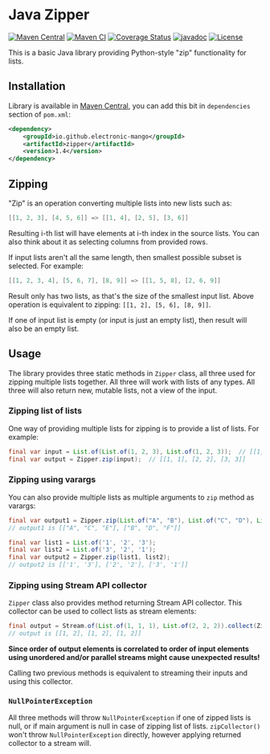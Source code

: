 # Java Zipper

[![Maven Central](https://img.shields.io/maven-central/v/io.github.electronic-mango/zipper.svg?label=Maven%20Central)](https://search.maven.org/artifact/io.github.electronic-mango/zipper)
[![Maven CI](https://github.com/Electronic-Mango/java-zipper/actions/workflows/maven-verify.yml/badge.svg)](https://github.com/Electronic-Mango/java-zipper/actions/workflows/maven-verify.yml)
[![Coverage Status](https://coveralls.io/repos/github/Electronic-Mango/java-zipper/badge.svg?branch=main)](https://coveralls.io/github/Electronic-Mango/java-zipper?branch=main)
[![javadoc](https://javadoc.io/badge2/io.github.electronic-mango/zipper/javadoc.svg)](https://javadoc.io/doc/io.github.electronic-mango/zipper)
[![License](https://img.shields.io/github/license/Electronic-Mango/java-zipper)](https://github.com/Electronic-Mango/java-zipper/blob/main/LICENSE)


This is a basic Java library providing Python-style "zip" functionality for lists.


## Installation

Library is available in [Maven Central](https://search.maven.org/artifact/io.github.electronic-mango/zipper), you can add this bit in `dependencies` section of `pom.xml`:
```xml
<dependency>
    <groupId>io.github.electronic-mango</groupId>
    <artifactId>zipper</artifactId>
    <version>1.4</version>
</dependency>
```


## Zipping

"Zip" is an operation converting multiple lists into new lists such as:
```java
[[1, 2, 3], [4, 5, 6]] => [[1, 4], [2, 5], [3, 6]]
```
Resulting i-th list will have elements at i-th index in the source lists.
You can also think about it as selecting columns from provided rows.

If input lists aren't all the same length, then smallest possible subset is selected. For example:
```java
[[1, 2, 3, 4], [5, 6, 7], [8, 9]] => [[1, 5, 8], [2, 6, 9]]
```
Result only has two lists, as that's the size of the smallest input list. Above operation is equivalent to zipping: `[[1, 2], [5, 6], [8, 9]]`.

If one of input list is empty (or input is just an empty list), then result will also be an empty list.


## Usage

The library provides three static methods in `Zipper` class, all three used for zipping multiple lists together.
All three will work with lists of any types.
All three will also return new, mutable lists, not a view of the input.

### Zipping list of lists

One way of providing multiple lists for zipping is to provide a list of lists. For example:
```java
final var input = List.of(List.of(1, 2, 3), List.of(1, 2, 3));  // [[1, 2, 3], [1, 2, 3]]
final var output = Zipper.zip(input);  // [[1, 1], [2, 2], [3, 3]]
```


### Zipping using varargs

You can also provide multiple lists as multiple arguments to `zip` method as varargs:
```java
final var output1 = Zipper.zip(List.of("A", "B"), List.of("C", "D"), List.of("E", "F"));
// output1 is [["A", "C", "E"], ["B", "D", "F"]]

final var list1 = List.of('1', '2', '3');
final var list2 = List.of('3', '2', '1');
final var output2 = Zipper.zip(list1, list2);
// output2 is [['1', '3'], ['2', '2'], ['3', '1']]
```


### Zipping using Stream API collector

`Zipper` class also provides method returning Stream API collector.
This collector can be used to collect lists as stream elements:
```java
final output = Stream.of(List.of(1, 1, 1), List.of(2, 2, 2)).collect(Zipper.zipCollector());
// output is [[1, 2], [1, 2], [1, 2]]
```

**Since order of output elements is correlated to order of input elements using unordered and/or parallel streams might cause unexpected results!**

Calling two previous methods is equivalent to streaming their inputs and using this collector.


### `NullPointerException`

All three methods will throw `NullPointerException` if one of zipped lists is null, or if main argument is null in case of zipping list of lists.
`zipCollector()` won't throw `NullPointerException` directly, however applying returned collector to a stream will.
